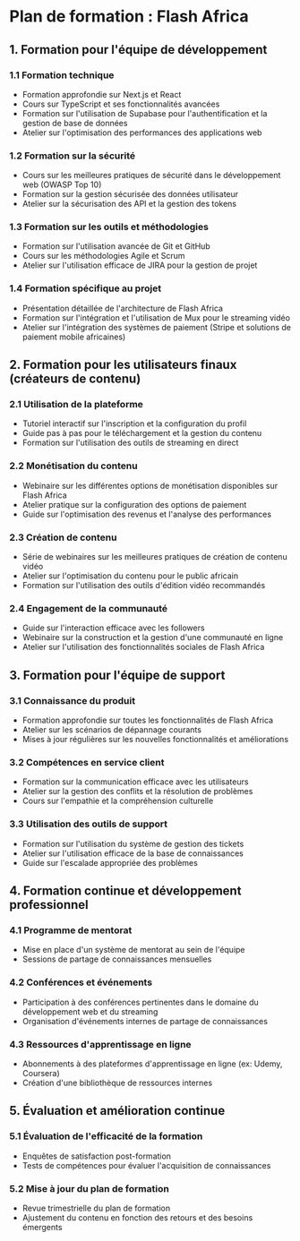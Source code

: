 # Plan de formation : Flash Africa

## 1. Formation pour l'équipe de développement

### 1.1 Formation technique
- Formation approfondie sur Next.js et React
- Cours sur TypeScript et ses fonctionnalités avancées
- Formation sur l'utilisation de Supabase pour l'authentification et la gestion de base de données
- Atelier sur l'optimisation des performances des applications web

### 1.2 Formation sur la sécurité
- Cours sur les meilleures pratiques de sécurité dans le développement web (OWASP Top 10)
- Formation sur la gestion sécurisée des données utilisateur
- Atelier sur la sécurisation des API et la gestion des tokens

### 1.3 Formation sur les outils et méthodologies
- Formation sur l'utilisation avancée de Git et GitHub
- Cours sur les méthodologies Agile et Scrum
- Atelier sur l'utilisation efficace de JIRA pour la gestion de projet

### 1.4 Formation spécifique au projet
- Présentation détaillée de l'architecture de Flash Africa
- Formation sur l'intégration et l'utilisation de Mux pour le streaming vidéo
- Atelier sur l'intégration des systèmes de paiement (Stripe et solutions de paiement mobile africaines)

## 2. Formation pour les utilisateurs finaux (créateurs de contenu)

### 2.1 Utilisation de la plateforme
- Tutoriel interactif sur l'inscription et la configuration du profil
- Guide pas à pas pour le téléchargement et la gestion du contenu
- Formation sur l'utilisation des outils de streaming en direct

### 2.2 Monétisation du contenu
- Webinaire sur les différentes options de monétisation disponibles sur Flash Africa
- Atelier pratique sur la configuration des options de paiement
- Guide sur l'optimisation des revenus et l'analyse des performances

### 2.3 Création de contenu
- Série de webinaires sur les meilleures pratiques de création de contenu vidéo
- Atelier sur l'optimisation du contenu pour le public africain
- Formation sur l'utilisation des outils d'édition vidéo recommandés

### 2.4 Engagement de la communauté
- Guide sur l'interaction efficace avec les followers
- Webinaire sur la construction et la gestion d'une communauté en ligne
- Atelier sur l'utilisation des fonctionnalités sociales de Flash Africa

## 3. Formation pour l'équipe de support

### 3.1 Connaissance du produit
- Formation approfondie sur toutes les fonctionnalités de Flash Africa
- Atelier sur les scénarios de dépannage courants
- Mises à jour régulières sur les nouvelles fonctionnalités et améliorations

### 3.2 Compétences en service client
- Formation sur la communication efficace avec les utilisateurs
- Atelier sur la gestion des conflits et la résolution de problèmes
- Cours sur l'empathie et la compréhension culturelle

### 3.3 Utilisation des outils de support
- Formation sur l'utilisation du système de gestion des tickets
- Atelier sur l'utilisation efficace de la base de connaissances
- Guide sur l'escalade appropriée des problèmes

## 4. Formation continue et développement professionnel

### 4.1 Programme de mentorat
- Mise en place d'un système de mentorat au sein de l'équipe
- Sessions de partage de connaissances mensuelles

### 4.2 Conférences et événements
- Participation à des conférences pertinentes dans le domaine du développement web et du streaming
- Organisation d'événements internes de partage de connaissances

### 4.3 Ressources d'apprentissage en ligne
- Abonnements à des plateformes d'apprentissage en ligne (ex: Udemy, Coursera)
- Création d'une bibliothèque de ressources internes

## 5. Évaluation et amélioration continue

### 5.1 Évaluation de l'efficacité de la formation
- Enquêtes de satisfaction post-formation
- Tests de compétences pour évaluer l'acquisition de connaissances

### 5.2 Mise à jour du plan de formation
- Revue trimestrielle du plan de formation
- Ajustement du contenu en fonction des retours et des besoins émergents